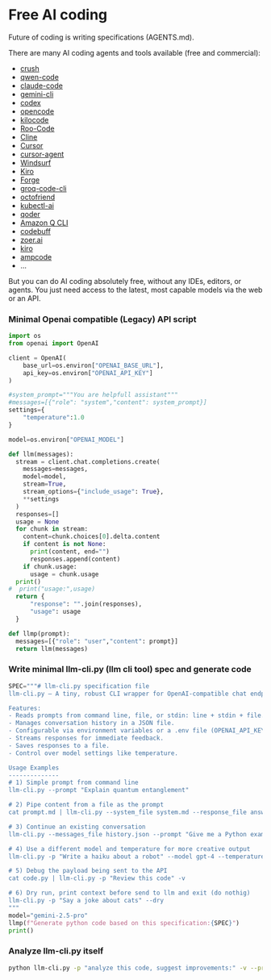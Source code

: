 # Free AI coding
Future of coding is writing specifications (AGENTS.md).

There are many AI coding agents and tools available (free and commercial):  
- [crush](https://github.com/charmbracelet/crush)
- [qwen-code](https://github.com/QwenLM/qwen-code)
- [claude-code](https://github.com/anthropics/claude-code)
- [gemini-cli](https://github.com/google-gemini/gemini-cli)
- [codex](https://github.com/openai/codex)
- [opencode](https://github.com/opencode-ai/opencode)
- [kilocode](https://github.com/Kilo-Org/kilocode)
- [Roo-Code](https://github.com/RooCodeInc/Roo-Code)
- [Cline](https://github.com/cline/cline)
- [Cursor](https://cursor.com/)
- [cursor-agent](https://cursor.com/cli)
- [Windsurf](https://windsurf.com/)
- [Kiro](https://kiro.dev/)
- [Forge](https://forgecode.dev/)
- [groq-code-cli](https://github.com/build-with-groq/groq-code-cli)
- [octofriend](https://github.com/synthetic-lab/octofriend)
- [kubectl-ai](https://github.com/GoogleCloudPlatform/kubectl-ai)
- [qoder](https://qoder.com/)
- [Amazon Q CLI](https://github.com/aws/amazon-q-developer-cli)
- [codebuff](https://www.codebuff.com/)
- [zoer.ai](https://zoer.ai/)
- [kiro](https://kiro.dev/)
- [ampcode](https://ampcode.com/manual)
- ...
  
But you can do AI coding absolutely free, without any IDEs, editors, or agents. You just need access to the latest, most capable models via the web or an API.

### Minimal Openai compatible (Legacy) API script 

```python
import os
from openai import OpenAI

client = OpenAI(
    base_url=os.environ["OPENAI_BASE_URL"],
    api_key=os.environ["OPENAI_API_KEY"]
)

#system_prompt="""You are helpfull assistant"""
#messages=[{"role": "system","content": system_prompt}]
settings={
    "temperature":1.0
}

model=os.environ["OPENAI_MODEL"]

def llm(messages):
  stream = client.chat.completions.create(
    messages=messages,
    model=model,
    stream=True,
    stream_options={"include_usage": True},
    **settings
  )
  responses=[]
  usage = None
  for chunk in stream:
    content=chunk.choices[0].delta.content
    if content is not None:
      print(content, end="")
      responses.append(content)
    if chunk.usage:
      usage = chunk.usage
  print()
#  print("usage:",usage)
  return {
      "response": "".join(responses),
      "usage": usage
  }

def llmp(prompt):
  messages=[{"role": "user","content": prompt}]
  return llm(messages)
```

### Write minimal llm-cli.py (llm cli tool) spec and generate code
```python
SPEC="""# llm-cli.py specification file
llm-cli.py – A tiny, robust CLI wrapper for OpenAI-compatible chat endpoints.

Features:
- Reads prompts from command line, file, or stdin: line + stdin + file.
- Manages conversation history in a JSON file.
- Configurable via environment variables or a .env file (OPENAI_API_KEY, OPENAI_BASE_URL, OPENAI_MODEL).
- Streams responses for immediate feedback.
- Saves responses to a file.
- Control over model settings like temperature.

Usage Examples
--------------
# 1) Simple prompt from command line
llm-cli.py --prompt "Explain quantum entanglement"

# 2) Pipe content from a file as the prompt
cat prompt.md | llm-cli.py --system_file system.md --response_file answer.md

# 3) Continue an existing conversation
llm-cli.py --messages_file history.json --prompt "Give me a Python example"

# 4) Use a different model and temperature for more creative output
llm-cli.py -p "Write a haiku about a robot" --model gpt-4 --temperature 1.2

# 5) Debug the payload being sent to the API
cat code.py | llm-cli.py -p "Review this code" -v

# 6) Dry run, print context before send to llm and exit (do nothig)
llm-cli.py -p "Say a joke about cats" --dry
"""
model="gemini-2.5-pro"
llmp(f"Generate python code based on this specification:{SPEC}")
print()

```

### Analyze llm-cli.py itself
```bash
python llm-cli.py -p "analyze this code, suggest improvements:" -v --prompt_file llm-cli.py --dry
```


